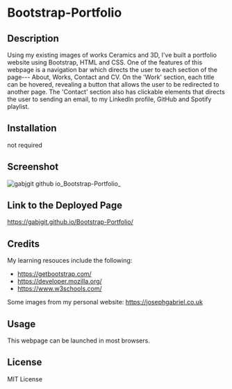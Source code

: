 # Bootstrap-Portfolio

## Description
Using my existing images of works Ceramics and 3D, I've built a portfolio website using Bootstrap, HTML and CSS. One of the features of this webpage is a navigation bar which directs the user to each section of the page--- About, Works, Contact and CV. On the 'Work' section, each title can be hovered, revealing a button that allows the user to be redirected to another page. The 'Contact' section also has clickable elements that directs the user to sending an email, to my LinkedIn profile, GitHub and Spotify playlist.

## Installation
not required

## Screenshot
![gabjgit github io_Bootstrap-Portfolio_](https://user-images.githubusercontent.com/117084844/209538239-14dba427-ee33-42c6-afef-0f033e6d2857.png)


## Link to the Deployed Page
https://gabjgit.github.io/Bootstrap-Portfolio/

## Credits
My learning resouces include the following:
* https://getbootstrap.com/
* https://developer.mozilla.org/
* https://www.w3schools.com/

Some images from my personal website: 
https://josephgabriel.co.uk

## Usage
This webpage can be launched in most browsers.

## License
MIT License
